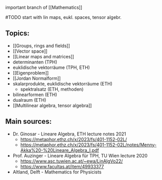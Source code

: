 important branch of [[Mathematics]]


#TODO start with lin maps, eukl. spaces, tensor algebr.


## Topics:
- [[Groups, rings and fields]]  
- [[Vector space]]
- [[Linear maps and matrices]]
- determinanten (TPH)
- euklidische vektorräume (TPH, ETH)
- [[Eigenproblem]]
- [[Jordan Normalform]]
- skalarprodukte, euklidische vektorräume (ETH)
	- spektralsatz (ETH, methoden)
- bilinearformen (ETH)
- dualraum (ETH)
- [[Multilinear algebra, tensor algebra]] 


## Main sources:
- Dr. Ginosar - Lineare Algebra, ETH lecture notes 2021
	- https://metaphor.ethz.ch/x/2023/fs/401-1152-02L/
	- https://metaphor.ethz.ch/x/2023/fs/401-1152-02L/notes/Menny-Akka%20-%20Lineare_Algebra_I.pdf
- Prof. Auzinger - Lineare Algebra für TPH, TU Wien lecture 2020
	- https://www.asc.tuwien.ac.at/~ewa/LinAlgVo22/
	- https://www.facultas.at/item/49933377
- Altland, Delft - Mathematics for Physicists


